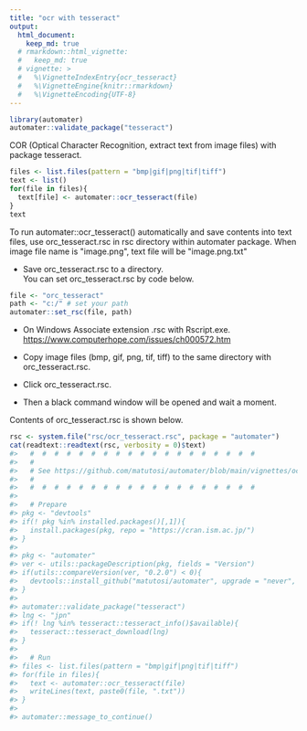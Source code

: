 ```yaml
---
title: "ocr with tesseract"
output: 
  html_document:
    keep_md: true
  # rmarkdown::html_vignette:
  #   keep_md: true
  # vignette: >
  #   %\VignetteIndexEntry{ocr_tesseract}
  #   %\VignetteEngine{knitr::rmarkdown}
  #   %\VignetteEncoding{UTF-8}
---
```





```r
library(automater)
automater::validate_package("tesseract")
```


COR (Optical Character Recognition, extract text from image files) with package tesseract. 


```r
files <- list.files(pattern = "bmp|gif|png|tif|tiff")
text <- list()
for(file in files){
  text[file] <- automater::ocr_tesseract(file)
}
text
```


To run automater::ocr_tesseract() automatically and save contents into text files, 
use orc_tesseract.rsc in rsc directory within automater package.
When image file name is "image.png", text file will be "image.png.txt" 

- Save orc_tesseract.rsc to a directory.    
  You can set orc_tesseract.rsc by code below.    


```r
file <- "orc_tesseract"
path <- "c:/" # set your path
automater::set_rsc(file, path)
```

- On Windows Associate extension .rsc with Rscript.exe.    
  https://www.computerhope.com/issues/ch000572.htm    


- Copy image files (bmp, gif, png, tif, tiff) to the same directory with orc_tesseract.rsc.   
- Click orc_tesseract.rsc.   

- Then a black command window will be opened and wait a moment.   

Contents of orc_tesseract.rsc is shown below. 


```r
rsc <- system.file("rsc/ocr_tesseract.rsc", package = "automater")
cat(readtext::readtext(rsc, verbosity = 0)$text)
#>   #  #  #  #  #  #  #  #  #  #  #  #  #  #  #  #  #  #  # 
#>   # 
#>   # See https://github.com/matutosi/automater/blob/main/vignettes/ocr_tesseract.md
#>   # 
#>   #  #  #  #  #  #  #  #  #  #  #  #  #  #  #  #  #  #  # 
#> 
#>   # Prepare
#> pkg <- "devtools"
#> if(! pkg %in% installed.packages()[,1]){
#>   install.packages(pkg, repo = "https://cran.ism.ac.jp/")
#> }
#> 
#> pkg <- "automater"
#> ver <- utils::packageDescription(pkg, fields = "Version")
#> if(utils::compareVersion(ver, "0.2.0") < 0){
#>   devtools::install_github("matutosi/automater", upgrade = "never", force = TRUE)
#> }
#> 
#> automater::validate_package("tesseract")
#> lng <- "jpn"
#> if(! lng %in% tesseract::tesseract_info()$available){
#>   tesseract::tesseract_download(lng)
#> }
#> 
#>   # Run
#> files <- list.files(pattern = "bmp|gif|png|tif|tiff")
#> for(file in files){
#>   text <- automater::ocr_tesseract(file)
#>   writeLines(text, paste0(file, ".txt"))
#> }
#> 
#> automater::message_to_continue()
```
